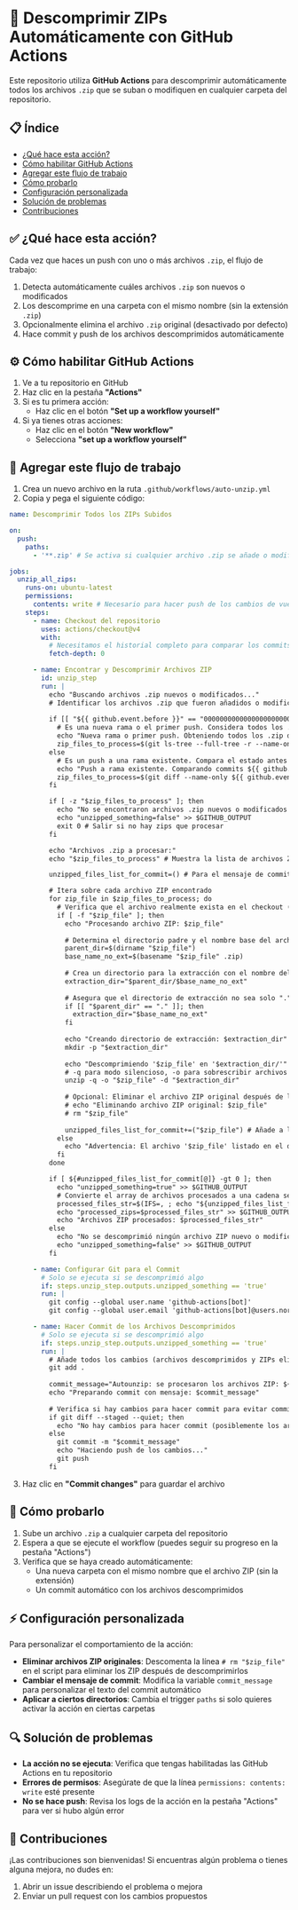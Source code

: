 # 🚀 Descomprimir ZIPs Automáticamente con GitHub Actions

Este repositorio utiliza **GitHub Actions** para descomprimir automáticamente todos los archivos `.zip` que se suban o modifiquen en cualquier carpeta del repositorio.

## 📋 Índice
- [¿Qué hace esta acción?](#-qué-hace-esta-acción)
- [Cómo habilitar GitHub Actions](#️-cómo-habilitar-github-actions)
- [Agregar este flujo de trabajo](#-agregar-este-flujo-de-trabajo)
- [Cómo probarlo](#-cómo-probarlo)
- [Configuración personalizada](#-configuración-personalizada)
- [Solución de problemas](#-solución-de-problemas)
- [Contribuciones](#-contribuciones)

## ✅ ¿Qué hace esta acción?

Cada vez que haces un push con uno o más archivos `.zip`, el flujo de trabajo:

1. Detecta automáticamente cuáles archivos `.zip` son nuevos o modificados
2. Los descomprime en una carpeta con el mismo nombre (sin la extensión `.zip`)
3. Opcionalmente elimina el archivo `.zip` original (desactivado por defecto)
4. Hace commit y push de los archivos descomprimidos automáticamente

## ⚙️ Cómo habilitar GitHub Actions

1. Ve a tu repositorio en GitHub
2. Haz clic en la pestaña **"Actions"**
3. Si es tu primera acción:
   - Haz clic en el botón **"Set up a workflow yourself"**
4. Si ya tienes otras acciones:
   - Haz clic en el botón **"New workflow"**
   - Selecciona **"set up a workflow yourself"**

## 📂 Agregar este flujo de trabajo

1. Crea un nuevo archivo en la ruta `.github/workflows/auto-unzip.yml`
2. Copia y pega el siguiente código:

```yaml
name: Descomprimir Todos los ZIPs Subidos

on:
  push:
    paths:
      - '**.zip' # Se activa si cualquier archivo .zip se añade o modifica en cualquier ubicación

jobs:
  unzip_all_zips:
    runs-on: ubuntu-latest
    permissions:
      contents: write # Necesario para hacer push de los cambios de vuelta al repositorio
    steps:
      - name: Checkout del repositorio
        uses: actions/checkout@v4
        with:
          # Necesitamos el historial completo para comparar los commits del push
          fetch-depth: 0

      - name: Encontrar y Descomprimir Archivos ZIP
        id: unzip_step
        run: |
          echo "Buscando archivos .zip nuevos o modificados..."
          # Identificar los archivos .zip que fueron añadidos o modificados en este push
          
          if [[ "${{ github.event.before }}" == "0000000000000000000000000000000000000000" ]]; then
            # Es una nueva rama o el primer push. Considera todos los .zip en el commit actual.
            echo "Nueva rama o primer push. Obteniendo todos los .zip del commit actual (${{ github.sha }})."
            zip_files_to_process=$(git ls-tree --full-tree -r --name-only ${{ github.sha }} | grep '\.zip$' || true)
          else
            # Es un push a una rama existente. Compara el estado antes y después del push.
            echo "Push a rama existente. Comparando commits ${{ github.event.before }} y ${{ github.sha }}."
            zip_files_to_process=$(git diff --name-only ${{ github.event.before }} ${{ github.sha }} | grep '\.zip$' || true)
          fi

          if [ -z "$zip_files_to_process" ]; then
            echo "No se encontraron archivos .zip nuevos o modificados para procesar en este push."
            echo "unzipped_something=false" >> $GITHUB_OUTPUT
            exit 0 # Salir si no hay zips que procesar
          fi

          echo "Archivos .zip a procesar:"
          echo "$zip_files_to_process" # Muestra la lista de archivos ZIP

          unzipped_files_list_for_commit=() # Para el mensaje de commit

          # Itera sobre cada archivo ZIP encontrado
          for zip_file in $zip_files_to_process; do
            # Verifica que el archivo realmente exista en el checkout (por si acaso)
            if [ -f "$zip_file" ]; then
              echo "Procesando archivo ZIP: $zip_file"
              
              # Determina el directorio padre y el nombre base del archivo ZIP (sin extensión)
              parent_dir=$(dirname "$zip_file")
              base_name_no_ext=$(basename "$zip_file" .zip)
              
              # Crea un directorio para la extracción con el nombre del ZIP (sin .zip)
              extraction_dir="$parent_dir/$base_name_no_ext"
              
              # Asegura que el directorio de extracción no sea solo "." si el zip está en la raíz
              if [[ "$parent_dir" == "." ]]; then
                extraction_dir="$base_name_no_ext"
              fi
              
              echo "Creando directorio de extracción: $extraction_dir"
              mkdir -p "$extraction_dir"
              
              echo "Descomprimiendo '$zip_file' en '$extraction_dir/'"
              # -q para modo silencioso, -o para sobrescribir archivos existentes sin preguntar
              unzip -q -o "$zip_file" -d "$extraction_dir"
              
              # Opcional: Eliminar el archivo ZIP original después de la descompresión
              # echo "Eliminando archivo ZIP original: $zip_file"
              # rm "$zip_file"
              
              unzipped_files_list_for_commit+=("$zip_file") # Añade a la lista para el mensaje de commit
            else
              echo "Advertencia: El archivo '$zip_file' listado en el diff no se encontró. Omitiendo."
            fi
          done

          if [ ${#unzipped_files_list_for_commit[@]} -gt 0 ]; then
            echo "unzipped_something=true" >> $GITHUB_OUTPUT
            # Convierte el array de archivos procesados a una cadena separada por comas
            processed_files_str=$(IFS=, ; echo "${unzipped_files_list_for_commit[*]}")
            echo "processed_zips=$processed_files_str" >> $GITHUB_OUTPUT
            echo "Archivos ZIP procesados: $processed_files_str"
          else
            echo "No se descomprimió ningún archivo ZIP nuevo o modificado."
            echo "unzipped_something=false" >> $GITHUB_OUTPUT
          fi

      - name: Configurar Git para el Commit
        # Solo se ejecuta si se descomprimió algo
        if: steps.unzip_step.outputs.unzipped_something == 'true'
        run: |
          git config --global user.name 'github-actions[bot]'
          git config --global user.email 'github-actions[bot]@users.noreply.github.com'

      - name: Hacer Commit de los Archivos Descomprimidos
        # Solo se ejecuta si se descomprimió algo
        if: steps.unzip_step.outputs.unzipped_something == 'true'
        run: |
          # Añade todos los cambios (archivos descomprimidos y ZIPs eliminados si se usa 'rm')
          git add .
          
          commit_message="Autounzip: se procesaron los archivos ZIP: ${{ steps.unzip_step.outputs.processed_zips }}"
          echo "Preparando commit con mensaje: $commit_message"
          
          # Verifica si hay cambios para hacer commit para evitar commits vacíos
          if git diff --staged --quiet; then
            echo "No hay cambios para hacer commit (posiblemente los archivos ya estaban extraídos y no hubo cambios)."
          else
            git commit -m "$commit_message"
            echo "Haciendo push de los cambios..."
            git push
          fi
```

3. Haz clic en **"Commit changes"** para guardar el archivo

## 🧪 Cómo probarlo

1. Sube un archivo `.zip` a cualquier carpeta del repositorio
2. Espera a que se ejecute el workflow (puedes seguir su progreso en la pestaña "Actions")
3. Verifica que se haya creado automáticamente:
   - Una nueva carpeta con el mismo nombre que el archivo ZIP (sin la extensión)
   - Un commit automático con los archivos descomprimidos

## ⚡ Configuración personalizada

Para personalizar el comportamiento de la acción:

- **Eliminar archivos ZIP originales**: Descomenta la línea `# rm "$zip_file"` en el script para eliminar los ZIP después de descomprimirlos
- **Cambiar el mensaje de commit**: Modifica la variable `commit_message` para personalizar el texto del commit automático
- **Aplicar a ciertos directorios**: Cambia el trigger `paths` si solo quieres activar la acción en ciertas carpetas

## 🔍 Solución de problemas

- **La acción no se ejecuta**: Verifica que tengas habilitadas las GitHub Actions en tu repositorio
- **Errores de permisos**: Asegúrate de que la línea `permissions: contents: write` esté presente
- **No se hace push**: Revisa los logs de la acción en la pestaña "Actions" para ver si hubo algún error

## 👥 Contribuciones

¡Las contribuciones son bienvenidas! Si encuentras algún problema o tienes alguna mejora, no dudes en:

1. Abrir un issue describiendo el problema o mejora
2. Enviar un pull request con los cambios propuestos

